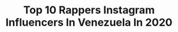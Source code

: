 ---
title: Top 10 Rappers Instagram Influencers In Venezuela In 2020
description: >-
  Find top rappers Instagram influencers in Venezuela in 2020. Most popular hashtags: #rap #music #hiphop #musica.
platform: Instagram
profiles:
  - username: "bigbenmundial"
    fullname: >-
      Benjamin Franklin
    location: "Venezuela"
    followers: 16533
    engagement: 361
    commentsToLikes: 0.045905
    id: ck5bw7qptl5od0i11539uu0su
    verified: false
    hashtags: "#freekendo, #reggaeton, #rapper, #caracas"
  - username: "mcklopediaoficial"
    fullname: >-
      Mcklopedia
    location: "Venezuela"
    followers: 515903
    engagement: 228
    commentsToLikes: 0.014911
    id: ck15pljjjyhen0i192mo17wzm
    verified: true
    hashtags: "#cover, #musica, #lapitichallenge, #septimaraza"
  - username: "felixjaquino"
    fullname: >-
      Felix J Aquino
    location: "Venezuela"
    followers: 149239
    engagement: 187
    commentsToLikes: 0.054145
    id: ck5ciwk6qtinx0i115t9zvxrg
    verified: false
    hashtags: "#comoehposhible, #papadioscastiga, #tbt, #repost"
  - username: "gabylonia"
    fullname: >-
      ＲＡＰ
    location: "Venezuela"
    followers: 275124
    engagement: 338
    commentsToLikes: 0.016309
    id: ck0uadrp7c21f0i19sl2a69pc
    verified: true
    hashtags: "#rap, #mexico, #frozen2, #frozenii"
  - username: "esteban.arts"
    fullname: >-
      Jose Esteban Sanchez Vzla
    location: "Venezuela"
    followers: 67002
    engagement: 955
    commentsToLikes: 0.045465
    id: ck0u8r1h780fa0i1969tsbfo0
    verified: false
    hashtags: "#youtuber, #animesketches, #mangaka, #artvsphoto"
  - username: "reke1s"
    fullname: >-
      Baby Hustla
    location: "Venezuela"
    followers: 121016
    engagement: 276
    commentsToLikes: 0.032464
    id: ck5zqgfrjujv60i14kd2ihkts
    verified: true
    hashtags: "#money, #j1, #polosport, #tbt"
  - username: "miguelburgosrd"
    fullname: >-
      Miguel Burgos 🚀Otro Level🚀🥀
    location: "Venezuela"
    followers: 9088
    engagement: 778
    commentsToLikes: 0.114773
    id: ck6u5kwy3a81x0j71bjzhgqo6
    verified: false
    hashtags: "#fanscluboficial, #disfruto, #enrfilms, #disfrutochallenge"
  - username: "veropereira22"
    fullname: >-
      Vero Pereira
    location: "Venezuela"
    followers: 18553
    engagement: 195
    commentsToLikes: 0.115548
    id: ck0w2ax69nfvo0i19w010hln1
    verified: false
    hashtags: "#mestiza, #venezolanos, #versos, #rapero"
  - username: "blackamikase"
    fullname: >-
      black kamikase
    location: "Venezuela"
    followers: 20670
    engagement: 583
    commentsToLikes: 0.048862
    id: ck5zqbbvzuaiq0i14h2wt70lp
    verified: false
    hashtags: "#kendra, #beat, #kids, #fueracoronavirus"
  - username: "gonadl1"
    fullname: >-
      Gona Desde La Uno
    location: "Venezuela"
    followers: 143754
    engagement: 169
    commentsToLikes: 0.056486
    id: ck6u74db1jemd0j719m599wlb
    verified: false
    hashtags: "#malo, #tbt, #gona, #rap"
---